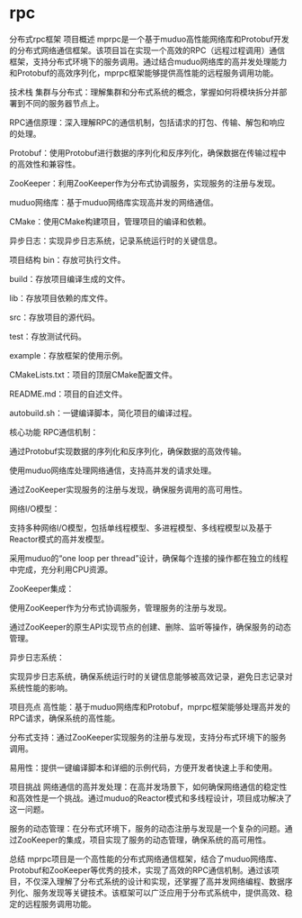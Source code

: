 # rpc
分布式rpc框架
项目概述
mprpc是一个基于muduo高性能网络库和Protobuf开发的分布式网络通信框架。该项目旨在实现一个高效的RPC（远程过程调用）通信框架，支持分布式环境下的服务调用。通过结合muduo网络库的高并发处理能力和Protobuf的高效序列化，mprpc框架能够提供高性能的远程服务调用功能。

技术栈
集群与分布式：理解集群和分布式系统的概念，掌握如何将模块拆分并部署到不同的服务器节点上。

RPC通信原理：深入理解RPC的通信机制，包括请求的打包、传输、解包和响应的处理。

Protobuf：使用Protobuf进行数据的序列化和反序列化，确保数据在传输过程中的高效性和兼容性。

ZooKeeper：利用ZooKeeper作为分布式协调服务，实现服务的注册与发现。

muduo网络库：基于muduo网络库实现高并发的网络通信。

CMake：使用CMake构建项目，管理项目的编译和依赖。

异步日志：实现异步日志系统，记录系统运行时的关键信息。

项目结构
bin：存放可执行文件。

build：存放项目编译生成的文件。

lib：存放项目依赖的库文件。

src：存放项目的源代码。

test：存放测试代码。

example：存放框架的使用示例。

CMakeLists.txt：项目的顶层CMake配置文件。

README.md：项目的自述文件。

autobuild.sh：一键编译脚本，简化项目的编译过程。

核心功能
RPC通信机制：

通过Protobuf实现数据的序列化和反序列化，确保数据的高效传输。

使用muduo网络库处理网络通信，支持高并发的请求处理。

通过ZooKeeper实现服务的注册与发现，确保服务调用的高可用性。

网络I/O模型：

支持多种网络I/O模型，包括单线程模型、多进程模型、多线程模型以及基于Reactor模式的高并发模型。

采用muduo的“one loop per thread”设计，确保每个连接的操作都在独立的线程中完成，充分利用CPU资源。

ZooKeeper集成：

使用ZooKeeper作为分布式协调服务，管理服务的注册与发现。

通过ZooKeeper的原生API实现节点的创建、删除、监听等操作，确保服务的动态管理。

异步日志系统：

实现异步日志系统，确保系统运行时的关键信息能够被高效记录，避免日志记录对系统性能的影响。

项目亮点
高性能：基于muduo网络库和Protobuf，mprpc框架能够处理高并发的RPC请求，确保系统的高性能。

分布式支持：通过ZooKeeper实现服务的注册与发现，支持分布式环境下的服务调用。

易用性：提供一键编译脚本和详细的示例代码，方便开发者快速上手和使用。

项目挑战
网络通信的高并发处理：在高并发场景下，如何确保网络通信的稳定性和高效性是一个挑战。通过muduo的Reactor模式和多线程设计，项目成功解决了这一问题。

服务的动态管理：在分布式环境下，服务的动态注册与发现是一个复杂的问题。通过ZooKeeper的集成，项目实现了服务的动态管理，确保系统的高可用性。

总结
mprpc项目是一个高性能的分布式网络通信框架，结合了muduo网络库、Protobuf和ZooKeeper等优秀的技术，实现了高效的RPC通信机制。通过该项目，不仅深入理解了分布式系统的设计和实现，还掌握了高并发网络编程、数据序列化、服务发现等关键技术。该框架可以广泛应用于分布式系统中，提供高效、稳定的远程服务调用功能。
